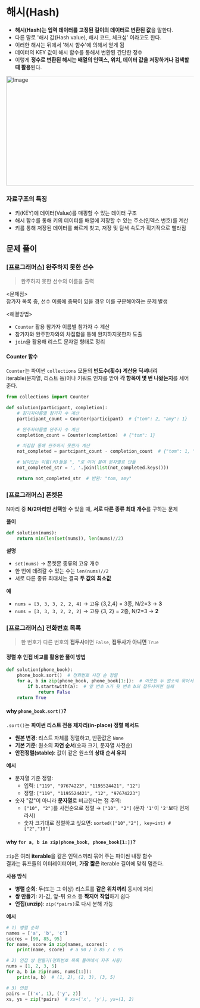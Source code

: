 # 해시(Hash)
- **해시(Hash)는 입력 데이터를 고정된 길이의 데이터로 변환된 값**을 말한다.
- 다른 말로 '해시 값(Hash value), 해시 코드, 체크섬' 이라고도 한다.
- 이러한 해시는 뒤에서 '해시 함수'에 의해서 얻게 됨
- 데이터의 KEY 값이 해시 함수를 통해서 변환된 간단한 정수
- 이렇게 **정수로 변환된 해시는 배열의 인덱스, 위치, 데이터 값을 저장하거나 검색할 때 활용**된다.
<img width="830" height="294" alt="Image" src="https://github.com/user-attachments/assets/c2313802-329c-483c-ac54-ce9d37e1204c" />

### 자료구조의 특징
- 키(KEY)에 데이터(Value)를 매핑할 수 있는 데이터 구조
- 해시 함수를 통해 키의 데이터를 배열에 저장할 수 있는 주소(인덱스 번호)를 계산
- 키를 통해 저장된 데이터를 빠르게 찾고, 저장 및 탐색 속도가 획기적으로 빨라짐

## 문제 풀이
### [프로그래머스] 완주하지 못한 선수
>완주하지 못한 선수의 이름을 출력

<문제점>       
참가자 목록 중, 선수 이름에 중복이 있을 경우 이를 구분해야하는 문제 발생

<해결방법>    
- `Counter` 활용 참가자 이름별 참가자 수 계산
- 참가자와 완주한자와의 차집합을 통해 완지하지못한자 도출
- `join`을 활용해 리스트 문자열 형태로 정리

#### **Counter 함수**
`Counter`는 파이썬 `collections` 모듈의 **빈도수(횟수) 계산용 딕셔너리**    
iterable(문자열, 리스트 등)이나 키워드 인자를 받아 **각 항목이 몇 번 나왔는지**를 세어 준다.

```python
from collections import Counter

def solution(participant, completion):
    # 참가자이름별 참가자 수 계산
    participant_count = Counter(participant)  # {"tom": 2, "amy": 1}

    # 완주자이름별 완주자 수 계산
    completion_count = Counter(completion)  # {"tom": 1}

    # 차집합 통해 완주하지 못한자 계산
    not_completed = partcipant_count - completion_count  # {"tom": 1, "amy": 1} 두 사람이 남음

    # 남아있는 이름(키)들을 ", "로 이어 붙여 문자열로 만듦
    not_completed_str = ', '.join(list(not_completed.keys()))

    return not_completed_str  # 반환: "tom, amy"
```

### [프로그래머스] 폰켓몬
N마리 중 **N/2마리만 선택**할 수 있을 때, **서로 다른 종류 최대 개수**를 구하는 문제

**풀이**
```python
def solution(nums):
    return min(len(set(nums)), len(nums)//2)
```

**설명**    
- `set(nums)` → 폰켓몬 종류의 고유 개수
- 한 번에 데려갈 수 있는 수는 `len(nums)//2`
- 서로 다른 종류 최대치는 결국 **두 값의 최소값**

**예**   
- `nums = [3, 3, 3, 2, 2, 4]` → 고유 {3,2,4} = 3종, N/2=3 → **3**
- `nums = [3, 3, 3, 2, 2, 2]` → 고유 {3, 2} = 2종, N/2=3 → **2**

### [프로그래머스] 전화번호 목록
>한 번호가 다른 번호의 **접두사**이면 `False`, **접두사가 아니면** `True`

#### **정렬 후 인접 비교**를 활용한 풀이 방법
```python
def solution(phone_book):
    phone_book.sort()  # 전화번호 사전 순 정렬
    for a, b in zip(phone_book, phone_book[1:]):  # 이웃한 두 원소씩 묶어서 순회
        if b.startswith(a):  # 앞 번호 a가 뒷 번호 b의 접두사이면 실패
            return False
    return True
```

#### **why `phone_book.sort()`?**    
`.sort()`는 **파이썬 리스트 전용 제자리(in-place) 정렬 메서드**
- **원본 변경**: 리스트 자체를 정렬하고, 반환값은 `None`
- **기본 기준**: 원소의 **자연 순서**(숫자 크기, 문자열 사전순)
- **안전정렬(stable)**: 값이 같은 원소의 **상대 순서 유지**

**예시**
- 문자열 기준 정렬:
  - 입력: `["119", "97674223", "1195524421", "12"]`
  - 정렬: `["119", "1195524421", "12", "97674223"]`
- 숫자 "값"이 아니라 **문자열**로 비교한다는 점 주의:
  - `["10", "2"]`를 사전순으로 정렬 → `["10", "2"]` (문자 `'1'`이 `'2'`보다 먼저라서)
  - 숫자 크기대로 정렬하고 싶으면: `sorted(["10","2"], key=int) # ["2","10"]`

#### **why `for a, b in zip(phone_book, phone_book[1:])`?**
`zip`은 여러 **iterable**을 같은 인덱스끼리 묶어 주는 파이썬 내장 함수    
결과는 튜프들의 이터레이터이며, **가장 짧은** iterable 길이에 맞춰 멈춘다.

**사용 방식**    
- **병렬 순회**: 두(또는 그 이상) 리스트를 **같은 위치끼리** 동시에 처리
- **쌍 만들기**: 키-값, 앞-뒤 요소 등 **짝지어 작업**하기 쉽다
- **언집(unzip)**: `zip(*pairs)`로 다시 분해 가능

**예시**
```python
# 1) 병렬 순회
names = ['a', 'b', 'c']
socres = [90, 85, 95]
for name, score in zip(names, scores):
    print(name, score)  # a 90 / b 85 / c 95

# 2) 인접 쌍 만들기(전화번호 목록 풀이에서 자주 사용)
nums = [1, 2, 3, 5]
for a, b in zip(nums, nums[1:]):
    print(a, b)  # (1, 2), (2, 3), (3, 5) 

# 3) 언집
pairs = [('x', 1), ('y', 2)]
xs, ys = zip(*pairs)  # xs=('x', 'y'), ys=(1, 2)
```